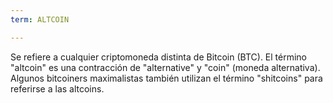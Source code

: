 ```yaml
---
term: ALTCOIN

---
```

Se refiere a cualquier criptomoneda distinta de Bitcoin (BTC). El término "altcoin" es una contracción de "alternative" y "coin" (moneda alternativa). Algunos bitcoiners maximalistas también utilizan el término "shitcoins" para referirse a las altcoins.